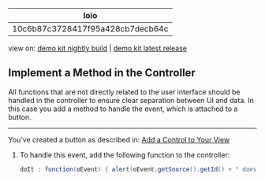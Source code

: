 <!-- loio10c6b87c3728417f95a428cb7decb64c -->

| loio |
| -----|
| 10c6b87c3728417f95a428cb7decb64c |

<div id="loio">

view on: [demo kit nightly build](https://openui5nightly.hana.ondemand.com/#/topic/10c6b87c3728417f95a428cb7decb64c) | [demo kit latest release](https://openui5.hana.ondemand.com/#/topic/10c6b87c3728417f95a428cb7decb64c)</div>

## Implement a Method in the Controller

All functions that are not directly related to the user interface should be handled in the controller to ensure clear separation between UI and data. In this case you add a method to handle the event, which is attached to a button.

***

You've created a button as described in: [Add a Control to Your View](Add_a_Control_to_Your_View_07d2bdc.md)

1.  To handle this event, add the following function to the controller:

    ``` java
    doIt : function(oEvent) { alert(oEvent.getSource().getId() + " does it!"); }
    ```


